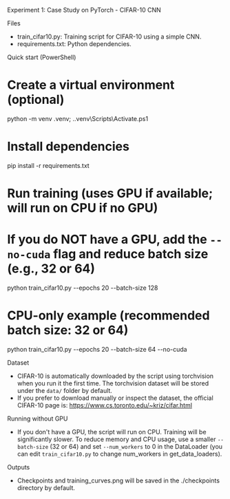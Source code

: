 Experiment 1: Case Study on PyTorch - CIFAR-10 CNN

Files
- train_cifar10.py: Training script for CIFAR-10 using a simple CNN.
- requirements.txt: Python dependencies.

Quick start (PowerShell)

# Create a virtual environment (optional)
python -m venv .venv; .\.venv\Scripts\Activate.ps1

# Install dependencies
pip install -r requirements.txt

# Run training (uses GPU if available; will run on CPU if no GPU)
# If you do NOT have a GPU, add the `--no-cuda` flag and reduce batch size (e.g., 32 or 64)
python train_cifar10.py --epochs 20 --batch-size 128

# CPU-only example (recommended batch size: 32 or 64)
python train_cifar10.py --epochs 20 --batch-size 64 --no-cuda

Dataset
- CIFAR-10 is automatically downloaded by the script using torchvision when you run it the first time. The torchvision dataset will be stored under the `data/` folder by default.
- If you prefer to download manually or inspect the dataset, the official CIFAR-10 page is: https://www.cs.toronto.edu/~kriz/cifar.html

Running without GPU
- If you don't have a GPU, the script will run on CPU. Training will be significantly slower. To reduce memory and CPU usage, use a smaller `--batch-size` (32 or 64) and set `--num_workers` to 0 in the DataLoader (you can edit `train_cifar10.py` to change num_workers in get_data_loaders).

Outputs
- Checkpoints and training_curves.png will be saved in the ./checkpoints directory by default.
